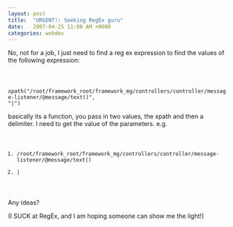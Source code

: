 ```yaml
---
layout: post
title:  "URGENT!: Seeking RegEx guru"
date:   2007-04-25 11:08 AM +0000
categories: webdev
---
```

No, not for a job, I just need to find a reg ex expression to find the values of the following expression:

<code>

xpath("/root/framework_root/framework_mg/controllers/controller/message-listener/@message/text()", "|")
</code>

basically its a function, you pass in two values, the xpath and then a delimiter. I need to get the value of the parameters.
e.g.
<code>
1. /root/framework_root/framework_mg/controllers/controller/message-listener/@message/text()
2. |
</code>

Any ideas?

(I SUCK at RegEx, and I am hoping someone can show me the light!)